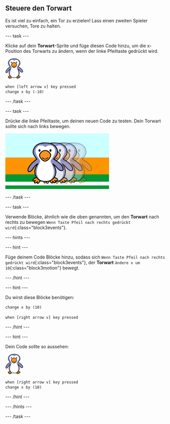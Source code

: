 ## Steuere den Torwart

Es ist viel zu einfach, ein Tor zu erzielen! Lass einen zweiten Spieler versuchen, Tore zu halten.

--- task ---

Klicke auf dein __Torwart__-Sprite und füge diesen Code hinzu, um die x-Position des Torwarts zu ändern, wenn der linke Pfeiltaste gedrückt wird.

![Torwart-Sprite](images/goalie-sprite.png)

```blocks3
when [left arrow v] key pressed
change x by (-10)
```

--- /task ---

--- task ---

Drücke die linke Pfeiltaste, um deinen neuen Code zu testen. Dein Torwart sollte sich nach links bewegen.

![Screenshot](images/goalie-move-left-test.png)

--- /task ---

--- task ---

Verwende Blöcke, ähnlich wie die oben genannten, um den __Torwart__ nach rechts zu bewegen `Wenn Taste Pfeil nach rechts gedrückt wird`{:class="block3events"}.

--- hints ---

--- hint ---

Füge deinem Code Blöcke hinzu, sodass sich `Wenn Taste Pfeil nach rechts gedrückt wird`{:class="block3events"}, der __Torwart__ `ändere x um 10`{:class="block3motion"} bewegt.

--- /hint ---

--- hint ---

Du wirst diese Blöcke benötigen:

```blocks3
change x by (10)

when [right arrow v] key pressed
```

--- /hint ---

--- hint ---

Dein Code sollte so aussehen:

![Torwart-Sprite](images/goalie-sprite.png)

```blocks3
when [right arrow v] key pressed
change x by (10)
```

--- /hint ---

--- /hints ---

--- /task ---
